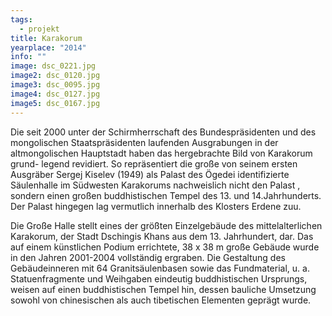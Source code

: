 ```yaml
---
tags:
  - projekt
title: Karakorum
yearplace: "2014"
info: ""
image: dsc_0221.jpg
image2: dsc_0120.jpg
image3: dsc_0095.jpg
image4: dsc_0127.jpg
image5: dsc_0167.jpg
---
```

Die seit 2000 unter der Schirmherrschaft des Bundespräsidenten und des mongolischen Staatspräsidenten laufenden Ausgrabungen in der altmongolischen Hauptstadt haben das hergebrachte Bild von Karakorum grund- legend revidiert. So repräsentiert die große von seinem ersten Ausgräber Sergej Kiselev (1949) als Palast des Ögedei identifizierte Säulenhalle im Südwesten Karakorums nachweislich nicht den Palast , sondern einen großen buddhistischen Tempel des 13. und 14.Jahrhunderts. Der Palast hingegen lag vermutlich innerhalb des Klosters Erdene zuu.

Die Große Halle stellt eines der größten Einzelgebäude des mittelalterlichen Karakorum, der Stadt Dschingis Khans aus dem 13. Jahrhundert, dar. Das auf einem künstlichen Podium errichtete, 38 x 38 m große Gebäude wurde in den Jahren 2001-2004 vollständig ergraben. Die Gestaltung des Gebäudeinneren mit 64 Granitsäulenbasen sowie das Fundmaterial, u. a. Statuenfragmente und Weihgaben eindeutig buddhistischen Ursprungs, weisen auf einen buddhistischen Tempel hin, dessen bauliche Umsetzung sowohl von chinesischen als auch tibetischen Elementen geprägt wurde.